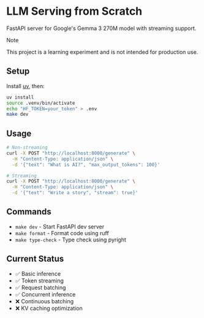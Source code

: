 # LLM Serving from Scratch

FastAPI server for Google's Gemma 3 270M model with streaming support.

> [!NOTE]
> This project is a learning experiment and is not intended for production use.

## Setup

Install [uv](https://docs.astral.sh/uv/), then:

```bash
uv install
source .venv/bin/activate
echo "HF_TOKEN=your_token" > .env
make dev
```

## Usage

```bash
# Non-streaming
curl -X POST "http://localhost:8000/generate" \
  -H "Content-Type: application/json" \
  -d '{"text": "What is AI?", "max_output_tokens": 100}'

# Streaming
curl -X POST "http://localhost:8000/generate" \
  -H "Content-Type: application/json" \
  -d '{"text": "Write a story", "stream": true}'
```

## Commands

- `make dev` - Start FastAPI dev server
- `make format` - Format code using ruff
- `make type-check` - Type check using pyright

## Current Status

- ✅ Basic inference
- ✅ Token streaming
- ✅ Request batching
- ✅ Concurrent inference
- ❌ Continuous batching
- ❌ KV caching optimization
